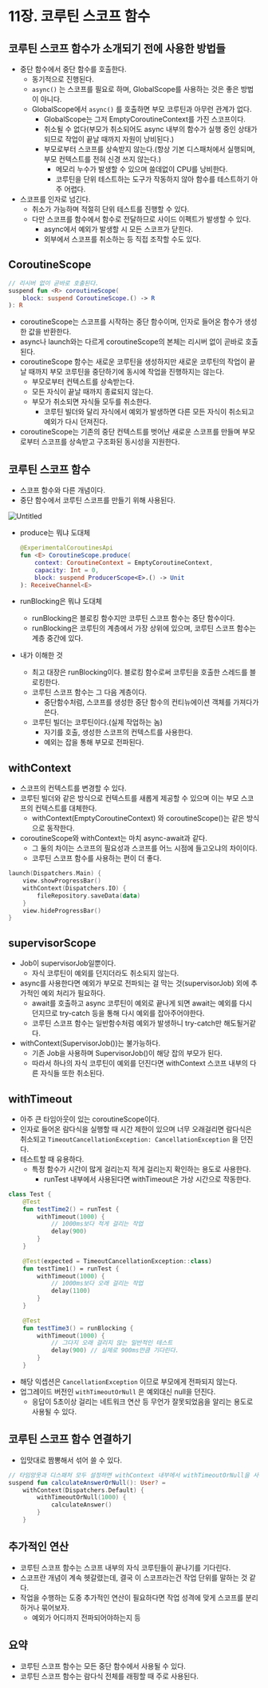 # 11장. 코루틴 스코프 함수

## 코루틴 스코프 함수가 소개되기 전에 사용한 방법들

- 중단 함수에서 중단 함수를 호출한다.
    - 동기적으로 진행된다.
    - `async()` 는 스코프를 필요로 하며, GlobalScope를 사용하는 것은 좋은 방법이 아니다.
    - GlobalScope에서 `async()` 를 호출하면 부모 코루틴과 아무런 관계가 없다.
        - GlobalScope는 그저 EmptyCoroutineContext를 가진 스코프이다.
        - 취소될 수 없다(부모가 취소되어도 async 내부의 함수가 실행 중인 상태가 되므로 작업이 끝날 때까지 자원이 낭비된다.)
        - 부모로부터 스코프를 상속받지 않는다.(항상 기본 디스패처에서 실행되며, 부모 컨텍스트를 전혀 신경 쓰지 않는다.)
            - 메모리 누수가 발생할 수 있으며 쓸데없이 CPU를 낭비한다.
            - 코루틴을 단위 테스트하는 도구가 작동하지 않아 함수를 테스트하기 아주 어렵다.
- 스코프를 인자로 넘긴다.
    - 취소가 가능하며 적절히 단위 테스트를 진행할 수 있다.
    - 다만 스코프를 함수에서 함수로 전달하므로 사이드 이펙트가 발생할 수 있다.
        - async에서 예외가 발생할 시 모든 스코프가 닫힌다.
        - 외부에서 스코프를 취소하는 등 직접 조작할 수도 있다.

## CoroutineScope

```kotlin
// 리시버 없이 곧바로 호출된다.
suspend fun <R> coroutineScope(
	block: suspend CoroutineScope.() -> R
): R
```

- coroutineScope는 스코프를 시작하는 중단 함수이며, 인자로 들어온 함수가 생성한 값을 반환한다.
- async나 launch와는 다르게 coroutineScope의 본체는 리시버 없이 곧바로 호출된다.
- coroutineScope 함수는 새로운 코루틴을 생성하지만 새로운 코루틴의 작업이 끝날 때까지 부모 코루틴을 중단하기에 동시에 작업을 진행하지는 않는다.
    - 부모로부터 컨텍스트를 상속받는다.
    - 모든 자식이 끝날 때까지 종료되지 않는다.
    - 부모가 취소되면 자식들 모두를 취소한다.
        - 코루틴 빌더와 달리 자식에서 예외가 발생하면 다른 모든 자식이 취소되고 예외가 다시 던져진다.
- coroutineScope는 기존의 중단 컨텍스트를 벗어난 새로운 스코프를 만들며 부모로부터 스코프를 상속받고 구조화된 동시성을 지원한다.

## 코루틴 스코프 함수

- 스코프 함수와 다른 개념이다.
- 중단 함수에서 코루틴 스코프를 만들기 위해 사용된다.

![Untitled](https://prod-files-secure.s3.us-west-2.amazonaws.com/8769b6b4-1e0c-44f0-bb71-905e0b11f682/987f5c0a-87b6-4eab-b86b-b102c985f268/Untitled.png)

- produce는 뭐냐 도대체

    ```kotlin
    @ExperimentalCoroutinesApi
    fun <E> CoroutineScope.produce(
        context: CoroutineContext = EmptyCoroutineContext, 
        capacity: Int = 0, 
        block: suspend ProducerScope<E>.() -> Unit
    ): ReceiveChannel<E>
    ```

- runBlocking은 뭐냐 도대체
    - runBlocking은 블로킹 함수지만 코루틴 스코프 함수는 중단 함수이다.
    - runBlocking은 코루틴의 계층에서 가장 상위에 있으며, 코루틴 스코프 함수는 계층 중간에 있다.
- 내가 이해한 것
    - 최고 대장은 runBlocking이다. 블로킹 함수로써 코루틴을 호출한 스레드를 블로킹한다.
    - 코루틴 스코프 함수는 그 다음 계층이다.
        - 중단함수처럼, 스코프를 생성한 중단 함수의 컨티뉴에이션 객체를 가져다가쓴다.
    - 코루틴 빌더는 코루틴이다.(실제 작업하는 놈)
        - 자기를 호출, 생성한 스코프의 컨텍스트를 사용한다.
        - 예외는 잡을 통해 부모로 전파된다.

## withContext

- 스코프의 컨텍스트를 변경할 수 있다.
- 코루틴 빌더와 같은 방식으로 컨텍스트를 새롭게 제공할 수 있으며 이는 부모 스코프의 컨텍스트를 대체한다.
    - withContext(EmptyCoroutineContext) 와 coroutineScope()는 같은 방식으로 동작한다.
- coroutineScope와 withContext는 마치 async-await과 같다.
    - 그 둘의 차이는 스코프의 필요성과 스코프를 어느 시점에 들고오냐의 차이이다.
    - 코루틴 스코프 함수를 사용하는 편이 더 좋다.

```kotlin
launch(Dispatchers.Main) {
	view.showProgressBar()
	withContext(Dispatchers.IO) {
		fileRepository.saveData(data)
	}
	view.hideProgressBar()
}
```

## supervisorScope

- Job이 supervisorJob일뿐이다.
    - 자식 코루틴이 예외를 던지더라도 취소되지 않는다.
- async를 사용한다면 예외가 부모로 전파되는 걸 막는 것(supervisorJob) 외에 추가적인 예외 처리가 필요하다.
    - await를 호출하고 async 코루틴이 예외로 끝나게 되면 await는 예외를 다시 던지므로 try-catch 등을 통해 다시 예외를 잡아주어야한다.
    - 코루틴 스코프 함수는 일반함수처럼 예외가 발생하니 try-catch만 해도될거같다.
- withContext(SupervisorJob())는 불가능하다.
    - 기존 Job을 사용하며 SupervisorJob()이 해당 잡의 부모가 된다.
    - 따라서 하나의 자식 코루틴이 예외를 던진다면 withContext 스코프 내부의 다른 자식들 또한 취소된다.

## withTimeout

- 아주 큰 타임아웃이 있는 coroutineScope이다.
- 인자로 들어온 람다식을 실행할 때 시간 제한이 있으며 너무 오래걸리면 람다식은 취소되고 `TimeoutCancellationException: CancellationException` 을 던진다.
- 테스트할 때 유용하다.
    - 특정 함수가 시간이 많게 걸리는지 적게 걸리는지 확인하는 용도로 사용한다.
        - runTest 내부에서 사용된다면 withTimeout은 가상 시간으로 작동한다.

```kotlin
class Test {
	@Test
	fun testTime2() = runTest {
		withTimeout(1000) {
			// 1000ms보다 적게 걸리는 작업
			delay(900)
		}
	}
	
	@Test(expected = TimeoutCancellationException::class)
	fun testTime1() = runTest {
		withTimeout(1000) {
			// 1000ms보다 오래 걸리는 작업
			delay(1100)
		}
	}
	
	@Test
	fun testTime3() = runBlocking {
		withTimeout(1000) {
			// 그다지 오래 걸리지 않는 일반적인 테스트
			delay(900) // 실제로 900ms만큼 기다린다.
		}
	}
```

- 해당 익셉션은 `CancellationException` 이므로 부모에게 전파되지 않는다.
- 업그레이드 버전인 `withTimeoutOrNull` 은 예외대신 null을 던진다.
    - 응답이 5초이상 걸리는 네트워크 연산 등 무언가 잘못되었음을 알리는 용도로 사용될 수 있다.

## 코루틴 스코프 함수 연결하기

- 입맛대로 짬뽕해서 섞어 쓸 수 있다.

```kotlin
// 타임앙웃과 디스패처 모두 설정하면 withContext 내부에서 withTimeoutOrNull을 사용할 수 있다.
suspend fun calculateAnswerOrNull(): User? = 
	withContext(Dispatchers.Default) {
		withTimeoutOrNull(1000) {
			calculateAnswer()
		}
	}
```

## 추가적인 연산

- 코루틴 스코프 함수는 스코프 내부의 자식 코루틴들이 끝나기를 기다린다.
- 스코프란 개념이 계속 헷갈렸는데, 결국 이 스코프라는건 작업 단위를 말하는 것 같다.
- 작업을 수행하는 도중 추가적인 연산이 필요하다면 작업 성격에 맞게 스코프를 분리하거나 묶어보자.
    - 예외가 어디까지 전파되어야하는지 등

## 요약

- 코루틴 스코프 함수는 모든 중단 함수에서 사용될 수 있다.
- 코루틴 스코프 함수는 람다식 전체를 래핑할 때 주로 사용된다.